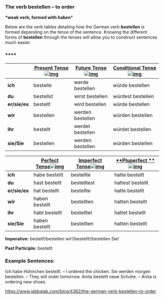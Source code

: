 ### The verb bestellen – to order

**\*weak verb, formed with haben***

Below are the verb tables detailing how the German verb **bestellen** is formed depending on the tense of the sentence. Knowing the different forms of **bestellen** through the tenses will allow you to construct sentences much easier.

### ****

|               | [**Present Tense**![img](https://www.jabbalab.com/images/qm.jpg)](http://www.jabbalab.com/blog/880/how-german-verbs-work-in-the-present-tense-part-1) | [**Future Tense**![img](https://www.jabbalab.com/images/qm.jpg)](http://www.jabbalab.com/blog/1126/german-future-tense-and-how-to-use-it) | [**Conditional Tense**![img](https://www.jabbalab.com/images/qm.jpg)](http://www.jabbalab.com/blog/1160/german-conditional-tense-what-it-is-and-how-to-use-it) |
| ------------- | ---------------------------------------- | ---------------------------------------- | ---------------------------------------- |
| **ich**       | bestelle                                 | werde bestellen                          | würde bestellen                          |
| **du**        | bestellst                                | wirst bestellen                          | würdest bestellen                        |
| **er/sie/es** | bestellt                                 | wird bestellen                           | würde bestellen                          |
| **wir**       | bestellen                                | werden bestellen                         | würden bestellen                         |
| **ihr**       | bestellt                                 | werdet bestellen                         | würdet bestellen                         |
| **sie/Sie**   | bestellen                                | werden bestellen                         | würden bestellen                         |

 

|               | [Perfect Tense![img](https://www.jabbalab.com/images/qm.jpg)](http://www.jabbalab.com/blog/1011/past-tense-german-how-to-talk-about-the-past-in-german) | [**Imperfect Tense**![img](https://www.jabbalab.com/images/qm.jpg)](http://www.jabbalab.com/blog/1028/past-tense-german-the-imperfect-tense) | [**Pluperfect **![img](https://www.jabbalab.com/images/qm.jpg)](http://www.jabbalab.com/blog/1207/german-past-tense-%E2%80%93-the-pluperfect-tense) |
| ------------- | ---------------------------------------- | ---------------------------------------- | ---------------------------------------- |
| **ich**       | habe bestellt                            | bestellte                                | hatte bestellt                           |
| **du**        | hast bestellt                            | bestelltest                              | hattest bestellt                         |
| **er/sie/es** | hat bestellt                             | bestellte                                | hatte bestellt                           |
| **wir**       | haben bestellt                           | bestellten                               | hatten bestellt                          |
| **ihr**       | habt bestellt                            | bestelltet                               | hattet bestellt                          |
| **sie/Sie**   | haben bestellt                           | bestellten                               | hatten bestellt                          |

**Imperative:** bestell!/bestellen wir!/bestellt!/bestellen Sie!

**Past Participle:** bestellt

### Example Sentences:

Ich habe Hühnchen bestellt. – I ordered the chicken.
Sie werden morgen bestellen. – They will order tomorrow.
Anita bestellt neue Schuhe. – Anita is ordering new shoes.



https://www.jabbalab.com/blog/4362/the-german-verb-bestellen-to-order